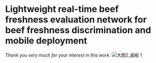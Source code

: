 # Lightweight real-time beef freshness evaluation network for beef freshness discrimination and mobile deployment

*Thank you very much for your interest in this work.*
![大图2_画板 1](https://github.com/Xdream007/RT-BFE-network/assets/139958069/158e939d-bd76-4412-87d7-1c2a4ec11e49)




